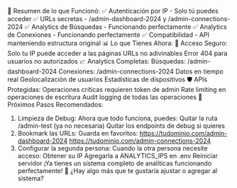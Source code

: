 🎯 Resumen de lo que Funcionó:
✅ Autenticación por IP - Solo tú puedes acceder
✅ URLs secretas - /admin-dashboard-2024 y /admin-connections-2024
✅ Analytics de Búsquedas - Funcionando perfectamente
✅ Analytics de Conexiones - Funcionando perfectamente
✅ Compatibilidad - API manteniendo estructura original
📊 Lo que Tienes Ahora:
🔐 Acceso Seguro:
Solo tu IP puede acceder a las páginas
URLs no adivinables
Error 404 para usuarios no autorizados
📈 Analytics Completas:
Búsquedas: /admin-dashboard-2024
Conexiones: /admin-connections-2024
Datos en tiempo real
Geolocalización de usuarios
Estadísticas de dispositivos
🛡️ APIs Protegidas:
Operaciones críticas requieren token de admin
Rate limiting en operaciones de escritura
Audit logging de todas las operaciones
🚀 Próximos Pasos Recomendados:
1. Limpieza de Debug:
Ahora que todo funciona, puedes:
Quitar la ruta /admin-test (ya no necesaria)
Quitar los endpoints de debug si quieres
2. Bookmark las URLs:
Guarda en favoritos:
https://tudominio.com/admin-dashboard-2024
https://tudominio.com/admin-connections-2024
3. Configurar la segunda persona:
Cuando la otra persona necesite acceso:
Obtener su IP
Agregarla a ANALYTICS_IPS en .env
Reiniciar servidor
¡Ya tienes un sistema completo de analíticas funcionando perfectamente! 🎊
¿Hay algo más que te gustaría ajustar o agregar al sistema?
